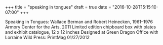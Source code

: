 +++
title = "speaking in tongues"
draft = true
date = "2016-10-28T15:15:10-07:00"
+++


Speaking in Tongues: Wallace Berman and Robert Heinecken, 1961–1976
Armory Center for the Arts, 2011
Limited edition chipboard box with plates and exhibit catalogue, 12 x 12 inches
Designed at Green Dragon Office with Lorraine Wild
Press: PrintMag 01/27/2012
